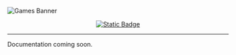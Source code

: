 <!-- Banner -->
![Games Banner](https://github.com/user-attachments/assets/67dc9286-6800-4b93-aca2-c7f541f4ccbb)

<!-- Documentation -->
<div align="center">
  <a href="Documentation/Currency.md" target="_blank"><img alt="Static Badge" src="https://img.shields.io/badge/CURRENCY-Orange?style=for-the-badge&logoColor=%23fa6900&color=%23fa6900"></a>
</div>


---

Documentation coming soon.
